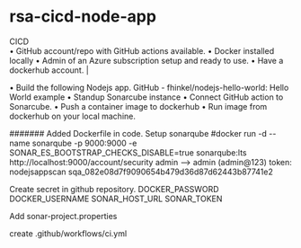 # rsa-cicd-node-app
CICD	
•	GitHub account/repo with GitHub actions available.
•	Docker installed locally
•	Admin of an Azure subscription setup and ready to use.
•	Have a dockerhub account.	|

•	Build the following Nodejs app. GitHub - fhinkel/nodejs-hello-world: Hello World example
•	Standup Sonarcube instance
•	Connect GitHub action to Sonarcube.
•	Push a container image to dockerhub
•	Run image from dockerhub on your local machine.

#######
Added Dockerfile in code.
Setup sonarqube
#docker run -d --name sonarqube -p 9000:9000 -e SONAR_ES_BOOTSTRAP_CHECKS_DISABLE=true sonarqube:lts 
         http://localhost:9000/account/security
         admin --> admin (admin@123)
         token: nodejsappscan sqa_082e08d7f9090654b479d36d87d62443b87741e2

Create secret in github repository.
DOCKER_PASSWORD
DOCKER_USERNAME
SONAR_HOST_URL
SONAR_TOKEN

Add sonar-project.properties

create .github/workflows/ci.yml